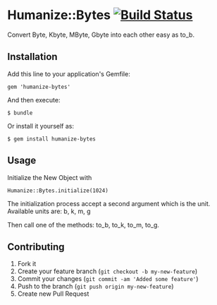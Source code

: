 # Humanize::Bytes [![Build Status](https://secure.travis-ci.org/plribeiro3000/humanize-bytes.png)](http://travis-ci.org/plribeiro3000/humanize-bytes)

Convert Byte, Kbyte, MByte, Gbyte into each other easy as to_b.

## Installation

Add this line to your application's Gemfile:

    gem 'humanize-bytes'

And then execute:

    $ bundle

Or install it yourself as:

    $ gem install humanize-bytes

## Usage

Initialize the New Object with

    Humanize::Bytes.initialize(1024)

The initialization process accept a second argument which is the unit. Available units are: b, k, m, g

Then call one of the methods: to_b, to_k, to_m, to_g.

## Contributing

1. Fork it
2. Create your feature branch (`git checkout -b my-new-feature`)
3. Commit your changes (`git commit -am 'Added some feature'`)
4. Push to the branch (`git push origin my-new-feature`)
5. Create new Pull Request
